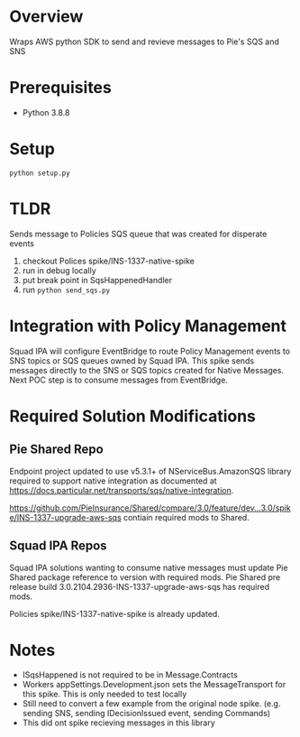 # Overview

Wraps AWS python SDK to send and revieve messages to Pie's SQS and SNS

# Prerequisites
* Python 3.8.8

# Setup
```
python setup.py
```

# TLDR
Sends message to Policies SQS queue that was created for disperate events
1. checkout Polices spike/INS-1337-native-spike
2. run in debug locally 
3. put break point in SqsHappenedHandler
4. run `python send_sqs.py`

# Integration with Policy Management
Squad IPA will configure EventBridge to route Policy Management events to SNS topics or SQS queues owned by Squad IPA.  This spike sends messages directly to the SNS or SQS topics created for Native Messages.  Next POC step is to consume messages from EventBridge.  

# Required Solution Modifications

## Pie Shared Repo

Endpoint project updated to use v5.3.1+ of NServiceBus.AmazonSQS library required to support native integration as documented at https://docs.particular.net/transports/sqs/native-integration.

https://github.com/PieInsurance/Shared/compare/3.0/feature/dev...3.0/spike/INS-1337-upgrade-aws-sqs contiain required mods to Shared.

## Squad IPA Repos

Squad IPA solutions wanting to consume native messages must update Pie Shared package reference to version with required mods.  Pie Shared pre release build 3.0.2104.2936-INS-1337-upgrade-aws-sqs has required mods.

Policies spike/INS-1337-native-spike is already updated. 

# Notes
* ISqsHappened is not required to be in Message.Contracts
* Workers appSettings.Development.json sets the MessageTransport for this spike.  This is only needed to test locally
* Still need to convert a few example from the original node spike.  (e.g. sending SNS, sending IDecisionIssued event, sending Commands)
* This did ont spike recieving messages in this library
